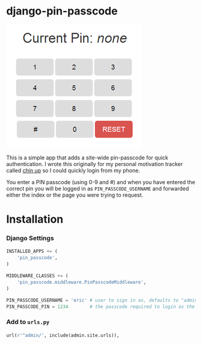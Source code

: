 django-pin-passcode
===================

![Django Pin Passcode Example](docs/screenshot.png)

This is a simple app that adds a site-wide pin-passcode for quick authentication. I wrote this originally for my personal
motivation tracker called [chin up](https://github.com/ckcollab/chin-up) so I could quickly login from my phone.

You enter a PIN passcode (using 0-9 and #) and when you have entered the correct pin you will be logged in as `PIN_PASSCODE_USERNAME`
and forwarded either the index or the page you were trying to request.


Installation
============

### Django Settings

```python
INSTALLED_APPS += (
    'pin_passcode',
)
```

```python
MIDDLEWARE_CLASSES += (
    'pin_passcode.middleware.PinPasscodeMiddleware',
)
```

```python
PIN_PASSCODE_USERNAME = 'eric' # user to sign in as, defaults to "admin"
PIN_PASSCODE_PIN = 1234        # the passcode required to login as the above user, using 0-9 and #
```

### Add to `urls.py`

```python
url(r'^admin/', include(admin.site.urls)),
```
